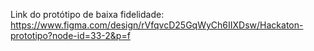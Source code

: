 Link do protótipo de baixa fidelidade: https://www.figma.com/design/rVfqvcD25GqWyCh6IIXDsw/Hackaton-prototipo?node-id=33-2&p=f
